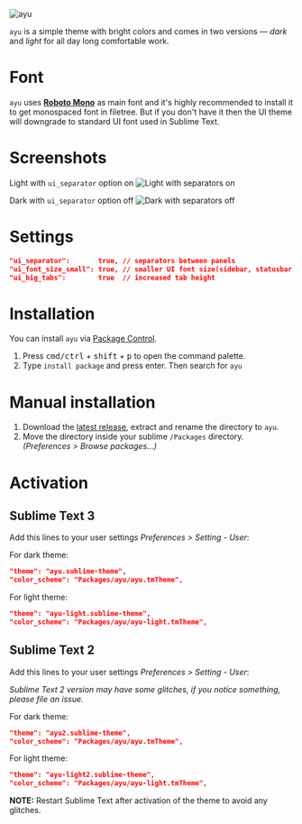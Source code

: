 ![ayu](http://i.imgur.com/h56iGcG.png)

`ayu` is a simple theme with bright colors and comes in two versions — *dark* and *light* for all day long comfortable work.

# Font

`ayu` uses [__Roboto Mono__](https://www.google.com/fonts/specimen/Roboto+Mono) as main font and it's highly recommended to install it to get monospaced font in filetree. But if you don't have it then the UI theme will downgrade to standard UI font used in Sublime Text.

# Screenshots

Light with `ui_separator` option on
![Light with separators on](http://i.imgur.com/vidbstL.png)

Dark with `ui_separator` option off
![Dark with separators off](http://i.imgur.com/r1mqHyx.png)


# Settings

```json
"ui_separator":       true, // separators between panels
"ui_font_size_small": true, // smaller UI font size(sidebar, statusbar etc)
"ui_big_tabs":        true  // increased tab height
```

# Installation

You can install `ayu` via [Package Control](https://packagecontrol.io/).

1. Press <kbd>cmd/ctrl</kbd> + <kbd>shift</kbd> + <kbd>p</kbd> to open the command palette.
2. Type `install package` and press enter. Then search for `ayu`

# Manual installation

1. Download the [latest release](https://github.com/dempfi/ayu/releases/latest), extract and rename the directory to `ayu`.
2. Move the directory inside your sublime `/Packages` directory. *(Preferences > Browse packages...)*

# Activation
## Sublime Text 3
Add this lines to your user settings *Preferences > Setting - User*:

For dark theme:
```json
"theme": "ayu.sublime-theme",
"color_scheme": "Packages/ayu/ayu.tmTheme",
```

For light theme:
```json
"theme": "ayu-light.sublime-theme",
"color_scheme": "Packages/ayu/ayu-light.tmTheme",
```

## Sublime Text 2
Add this lines to your user settings *Preferences > Setting - User*:

_Sublime Text 2 version may have some glitches, if you notice something, please file an issue._

For dark theme:
```json
"theme": "ayu2.sublime-theme",
"color_scheme": "Packages/ayu/ayu.tmTheme",
```

For light theme:
```json
"theme": "ayu-light2.sublime-theme",
"color_scheme": "Packages/ayu/ayu-light.tmTheme",
```

**NOTE:** Restart Sublime Text after activation of the theme to avoid any glitches.

